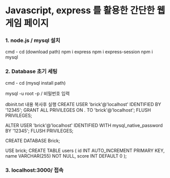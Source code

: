 # Javascript, express 를 활용한 간단한 웹 게임 페이지

### 1. node.js / mysql 설치

cmd - cd (download path)
npm i express
npm i express-session
npm i mysql

### 2. Database 초기 세팅

cmd - cd (mysql install path)

mysql -u root -p / 비밀번호 입력

dbinit.txt 내용 복사후 실행
CREATE USER 'brick'@'localhost' IDENTIFIED BY '12345';
GRANT ALL PRIVILEGES ON *.* TO 'brick'@'localhost';
FLUSH PRIVILEGES;

ALTER USER 'brick'@'localhost' IDENTIFIED WITH mysql_native_password BY '12345';
FLUSH PRIVILEGES;

CREATE DATABASE Brick;

USE brick;
CREATE TABLE users (
    id INT AUTO_INCREMENT PRIMARY KEY,
    name VARCHAR(255) NOT NULL,
    score INT DEFAULT 0
); 

### 3. localhost:3000/ 접속
